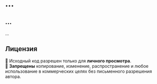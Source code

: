 # ...

## ...

...

## Лицензия

👀 Исходный код разрешен только для **личного просмотра**.  
🚫 **Запрещены** копирование, изменение, распространение и любое использование в коммерческих целях без письменного разрешения автора.

